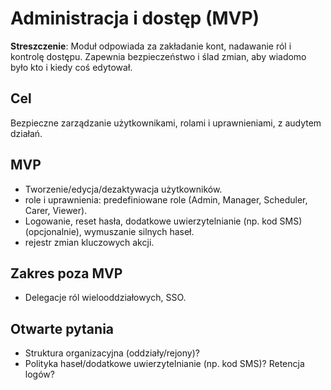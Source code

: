 # Administracja i dostęp (MVP)

**Streszczenie**: Moduł odpowiada za zakładanie kont, nadawanie ról i kontrolę dostępu. Zapewnia bezpieczeństwo i ślad zmian, aby wiadomo było kto i kiedy coś edytował.


## Cel
Bezpieczne zarządzanie użytkownikami, rolami i uprawnieniami, z audytem działań.

## MVP
- Tworzenie/edycja/dezaktywacja użytkowników.
- role i uprawnienia: predefiniowane role (Admin, Manager, Scheduler, Carer, Viewer).
- Logowanie, reset hasła, dodatkowe uwierzytelnianie (np. kod SMS) (opcjonalnie), wymuszanie silnych haseł.
- rejestr zmian kluczowych akcji.

## Zakres poza MVP
- Delegacje ról wielooddziałowych, SSO.

## Otwarte pytania
- Struktura organizacyjna (oddziały/rejony)?
- Polityka haseł/dodatkowe uwierzytelnianie (np. kod SMS)? Retencja logów?
